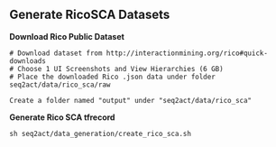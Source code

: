 ## Generate RicoSCA Datasets

**Download Rico Public Dataset**
```
# Download dataset from http://interactionmining.org/rico#quick-downloads
# Choose 1 UI Screenshots and View Hierarchies (6 GB)
# Place the downloaded Rico .json data under folder seq2act/data/rico_sca/raw

Create a folder named "output" under "seq2act/data/rico_sca"
```
**Generate Rico SCA tfrecord**
```
sh seq2act/data_generation/create_rico_sca.sh
```
